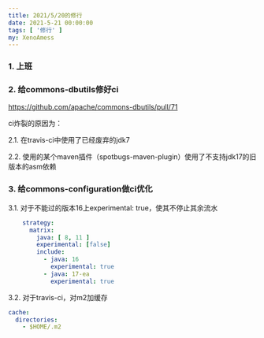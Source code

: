 ```yaml
---
title: 2021/5/20的修行
date: 2021-5-21 00:00:00
tags: [ '修行' ]
my: XenoAmess
---
```


### 1. 上班

### 2. 给commons-dbutils修好ci

https://github.com/apache/commons-dbutils/pull/71

ci炸裂的原因为：

2.1. 在travis-ci中使用了已经废弃的jdk7

2.2. 使用的某个maven插件（spotbugs-maven-plugin）使用了不支持jdk17的旧版本的asm依赖

### 3. 给commons-configuration做ci优化

3.1. 对于不能过的版本16上experimental: true，使其不停止其余流水

```yaml
    strategy:
      matrix:
        java: [ 8, 11 ]
        experimental: [false]
        include:
          - java: 16
            experimental: true
          - java: 17-ea
            experimental: true
```

3.2. 对于travis-ci，对m2加缓存

```yaml
cache:
  directories:
    - $HOME/.m2
```

